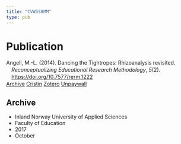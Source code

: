 ```yaml
---
title: "CVW5S8MM"
type: pub
---
```

<h1>Publication</h1>
<article id="csl-bib-container-CVW5S8MM" class="csl-bib-container">
  <div class="csl-bib-body" style="line-height: 1.35; padding-left: 1em; text-indent:-1em;">
  <div class="csl-entry">Angell, M.-L. (2014). Dancing the Tightropes: Rhizoanalysis revisited. <i>Reconceptualizing Educational Research Methodology</i>, <i>5</i>(2). <a href="https://doi.org/10.7577/rerm.1222">https://doi.org/10.7577/rerm.1222</a></div>
</div>
  <div class="csl-bib-buttons">
    <a href="#taxonomy-article-CVW5S8MM" class="csl-bib-button">Archive</a>
    <a href alt="Cristin URL" class="csl-bib-button">Cristin</a>
    <a href alt="Zotero URL" class="csl-bib-button">Zotero</a>
    <a href="https://journals.oslomet.no/index.php/rerm/article/download/1222/1081" class="csl-bib-button">Unpaywall</a>
  </div>
  <div id="csl-bib-meta-container-CVW5S8MM"></div>
</article>
<div id="csl-bib-meta-CVW5S8MM" class="csl-bib-meta">
  <article id="taxonomy-article-CVW5S8MM" class="taxonomy-article">
    <h1>Archive</h1>
    <ul>
      <li>Inland Norway University of Applied Sciences</li>
      <li>Faculty of Education</li>
      <li>2017</li>
      <li>October</li>
    </ul>
  </article>
</div>
